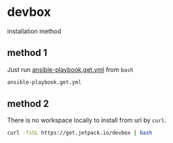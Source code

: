 # devbox

installation method

## method 1

Just run [ansible-playbook.get.yml](./ansible-playbook.get.yml) from `bash`

```bash
ansible-playbook.get.yml
```

## method 2

There is no workspace locally to install from url by `curl`.

```bash
curl -fsSL https://get.jetpack.io/devbox | bash
```
